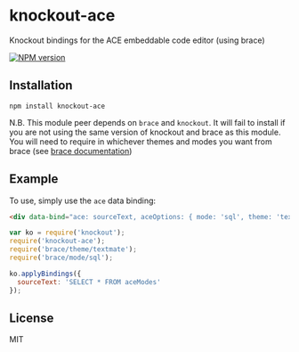 # knockout-ace

Knockout bindings for the ACE embeddable code editor (using brace)

[![NPM version](https://img.shields.io/npm/v/knockout-ace.svg)](http://badge.fury.io/js/knockout-ace)

## Installation

    npm install knockout-ace

N.B. This module peer depends on `brace` and `knockout`.  It will fail to install if you are not using the same version of knockout and brace as this module.  You will need to require in whichever themes and modes you want from brace (see [brace documentation](https://github.com/thlorenz/brace))

## Example

To use, simply use the `ace` data binding:

```html
<div data-bind="ace: sourceText, aceOptions: { mode: 'sql', theme: 'textmate' }"></div>
```

```javascript
var ko = require('knockout');
require('knockout-ace');
require('brace/theme/textmate');
require('brace/mode/sql');

ko.applyBindings({
  sourceText: 'SELECT * FROM aceModes'
});
```

## License

  MIT